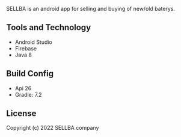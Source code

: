 SELLBA is an android app for selling and buying of new/old baterys.
## Tools and Technology
- Android Studio
- Firebase
- Java 8

## Build Config
- Api 26
- Gradle: 7.2



## License
Copyright (c) 2022 SELLBA company
